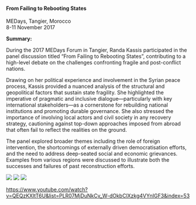 <h4>From Failing to Rebooting States</h4>

MEDays, Tangier, Morocco  
8-11 November 2017

<b>Summary:</b>

During the 2017 MEDays Forum in Tangier, Randa Kassis participated in the panel discussion titled “From Failing to Rebooting States”, contributing to a high-level debate on the challenges confronting fragile and post-conflict nations.

Drawing on her political experience and involvement in the Syrian peace process, Kassis provided a nuanced analysis of the structural and geopolitical factors that sustain state fragility. She highlighted the imperative of pragmatic and inclusive dialogue—particularly with key international stakeholders—as a cornerstone for rebuilding national institutions and promoting durable governance. She also stressed the importance of involving local actors and civil society in any recovery strategy, cautioning against top-down approaches imposed from abroad that often fail to reflect the realities on the ground.

The panel explored broader themes including the role of foreign intervention, the shortcomings of externally driven democratisation efforts, and the need to address deep-seated social and economic grievances. Examples from various regions were discussed to illustrate both the successes and failures of past reconstruction efforts.


![](31.jpeg)
![](32.JPG)
![](33.jpeg)

https://www.youtube.com/watch?v=QEQzKXltT6U&list=PLR07MjDuNkCv_W-dOkbClXzkg4VYnIGF3&index=53 
<p></p>
